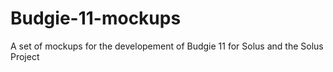 # Budgie-11-mockups
A set of mockups for the developement of Budgie 11 for Solus and the Solus Project

